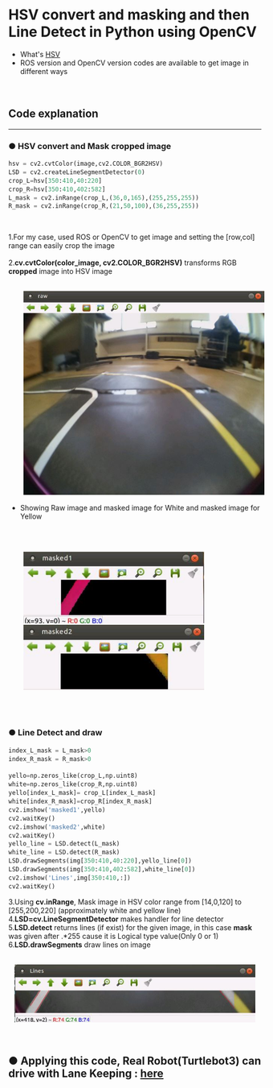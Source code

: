 # HSV convert and masking and then Line Detect in Python using OpenCV
+ What's [HSV](https://en.wikipedia.org/wiki/HSL_and_HSV)
+ ROS version and OpenCV version codes are available to get image in different ways
</br></br><br>

## Code explanation 
***
### ● HSV convert and Mask cropped image
  ~~~python
  hsv = cv2.cvtColor(image,cv2.COLOR_BGR2HSV)
  LSD = cv2.createLineSegmentDetector(0)
  crop_L=hsv[350:410,40:220]
  crop_R=hsv[350:410,402:582]
  L_mask = cv2.inRange(crop_L,(36,0,165),(255,255,255))
  R_mask = cv2.inRange(crop_R,(21,50,100),(36,255,255))
  ~~~
  <br>
  
  1.For my case, used ROS or OpenCV to get image and setting the [row,col] range can easily crop the image<br><br>
  2.**cv.cvtColor(color_image, cv2.COLOR_BGR2HSV)** transforms RGB **cropped** image into HSV image <br><br>
  
<p align="center">
<img src="https://github.com/engcang/image-files/blob/master/opencv/py_raw.JPG" width="480" hspace="30"/>
</p>

+ Showing Raw image and masked image for White and masked image for Yellow <br>

<br><br>

<p align="left">
<img src="https://github.com/engcang/image-files/blob/master/opencv/py_white_mask.JPG" width="360" hspace="30"/>  
<img src="https://github.com/engcang/image-files/blob/master/opencv/py_mask2.JPG" width="360" hspace="30"/>  
</p>

<br><br>
### ● Line Detect and draw
  ~~~python
  index_L_mask = L_mask>0
  index_R_mask = R_mask>0

  yello=np.zeros_like(crop_L,np.uint8)
  white=np.zeros_like(crop_R,np.uint8)
  yello[index_L_mask]= crop_L[index_L_mask]
  white[index_R_mask]=crop_R[index_R_mask]
  cv2.imshow('masked1',yello)
  cv2.waitKey()
  cv2.imshow('masked2',white)
  cv2.waitKey()
  yello_line = LSD.detect(L_mask)
  white_line = LSD.detect(R_mask)
  LSD.drawSegments(img[350:410,40:220],yello_line[0])
  LSD.drawSegments(img[350:410,402:582],white_line[0])
  cv2.imshow('Lines',img[350:410,:])
  cv2.waitKey()
  ~~~
  3.Using **cv.inRange**, Mask image in HSV color range from [14,0,120] to [255,200,220] (approximately white and yellow line) <br>
  4.**LSD=cv.LineSegmentDetector** makes handler for line detector <br>
  5.**LSD.detect** returns lines (if exist) for the given image, in this case **mask** was given after .*255 cause it is Logical type value(Only 0 or 1)<br>
  6.**LSD.drawSegments** draw lines on image <br><br>
<p align="center">
<img src="https://github.com/engcang/image-files/blob/master/opencv/py_cropped_lines.JPG" width="480" hspace="0"/>
</p>

<br>

## ● Applying this code, Real Robot(Turtlebot3) can drive with Lane Keeping : [here]()

<br>
